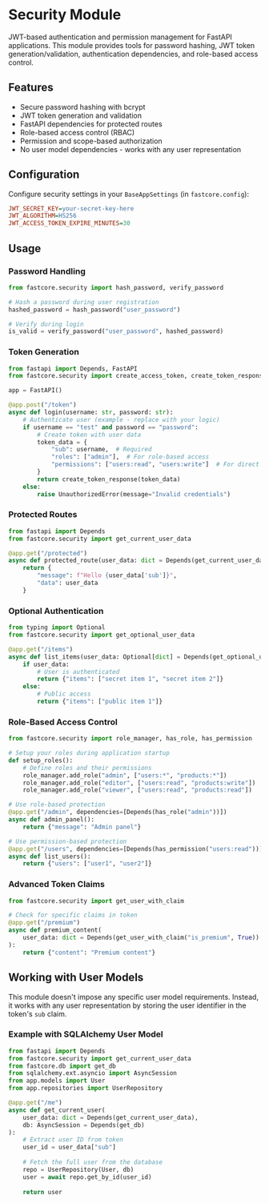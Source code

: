 # Security Module

JWT-based authentication and permission management for FastAPI applications. This module provides tools for password hashing,
JWT token generation/validation, authentication dependencies, and role-based access control.

## Features

- Secure password hashing with bcrypt
- JWT token generation and validation
- FastAPI dependencies for protected routes
- Role-based access control (RBAC)
- Permission and scope-based authorization
- No user model dependencies - works with any user representation

## Configuration

Configure security settings in your `BaseAppSettings` (in `fastcore.config`):

```ini
JWT_SECRET_KEY=your-secret-key-here
JWT_ALGORITHM=HS256
JWT_ACCESS_TOKEN_EXPIRE_MINUTES=30
```

## Usage

### Password Handling

```python
from fastcore.security import hash_password, verify_password

# Hash a password during user registration
hashed_password = hash_password("user_password")

# Verify during login
is_valid = verify_password("user_password", hashed_password)
```

### Token Generation

```python
from fastapi import Depends, FastAPI
from fastcore.security import create_access_token, create_token_response

app = FastAPI()

@app.post("/token")
async def login(username: str, password: str):
    # Authenticate user (example - replace with your logic)
    if username == "test" and password == "password":
        # Create token with user data
        token_data = {
            "sub": username,  # Required
            "roles": ["admin"],  # For role-based access
            "permissions": ["users:read", "users:write"]  # For direct permission checks
        }
        return create_token_response(token_data)
    else:
        raise UnauthorizedError(message="Invalid credentials")
```

### Protected Routes

```python
from fastapi import Depends
from fastcore.security import get_current_user_data

@app.get("/protected")
async def protected_route(user_data: dict = Depends(get_current_user_data)):
    return {
        "message": f"Hello {user_data['sub']}",
        "data": user_data
    }
```

### Optional Authentication

```python
from typing import Optional
from fastcore.security import get_optional_user_data

@app.get("/items")
async def list_items(user_data: Optional[dict] = Depends(get_optional_user_data)):
    if user_data:
        # User is authenticated
        return {"items": ["secret item 1", "secret item 2"]}
    else:
        # Public access
        return {"items": ["public item 1"]}
```

### Role-Based Access Control

```python
from fastcore.security import role_manager, has_role, has_permission

# Setup your roles during application startup
def setup_roles():
    # Define roles and their permissions
    role_manager.add_role("admin", ["users:*", "products:*"])
    role_manager.add_role("editor", ["users:read", "products:write"])
    role_manager.add_role("viewer", ["users:read", "products:read"])

# Use role-based protection
@app.get("/admin", dependencies=[Depends(has_role("admin"))])
async def admin_panel():
    return {"message": "Admin panel"}

# Use permission-based protection
@app.get("/users", dependencies=[Depends(has_permission("users:read"))])
async def list_users():
    return {"users": ["user1", "user2"]}
```

### Advanced Token Claims

```python
from fastcore.security import get_user_with_claim

# Check for specific claims in token
@app.get("/premium")
async def premium_content(
    user_data: dict = Depends(get_user_with_claim("is_premium", True))
):
    return {"content": "Premium content"}
```

## Working with User Models

This module doesn't impose any specific user model requirements. Instead, it works with any user representation by storing the user identifier in the token's `sub` claim.

### Example with SQLAlchemy User Model

```python
from fastapi import Depends
from fastcore.security import get_current_user_data
from fastcore.db import get_db
from sqlalchemy.ext.asyncio import AsyncSession
from app.models import User
from app.repositories import UserRepository

@app.get("/me")
async def get_current_user(
    user_data: dict = Depends(get_current_user_data),
    db: AsyncSession = Depends(get_db)
):
    # Extract user ID from token
    user_id = user_data["sub"]
    
    # Fetch the full user from the database
    repo = UserRepository(User, db)
    user = await repo.get_by_id(user_id)
    
    return user
```